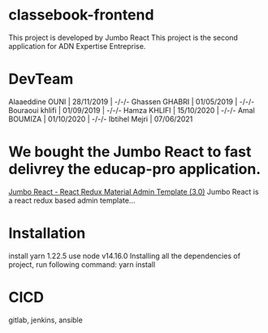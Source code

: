 # classebook-frontend

This project is developed by Jumbo React
This project is the second application for ADN Expertise Entreprise.

# DevTeam

Alaaeddine OUNI | 28/11/2019 | -/-/-
Ghassen GHABRI | 01/05/2019 | -/-/-
Bouraoui khlifi | 01/09/2019 | -/-/-
Hamza KHLIFI | 15/10/2020 | -/-/-
Amal BOUMIZA | 01/10/2020 | -/-/-
Ibtihel Mejri | 07/06/2021


# We bought the Jumbo React to fast delivrey the educap-pro application.

[Jumbo React - React Redux Material Admin Template (3.0)](https://themeforest.net/item/react-material-bootstrap-4-admin-template/20978545 "Jumbo React")
Jumbo React is a react redux based admin template...

# Installation

install yarn 1.22.5
use node v14.16.0
Installing all the dependencies of project, run following command:
yarn install

# CICD
gitlab, jenkins, ansible


